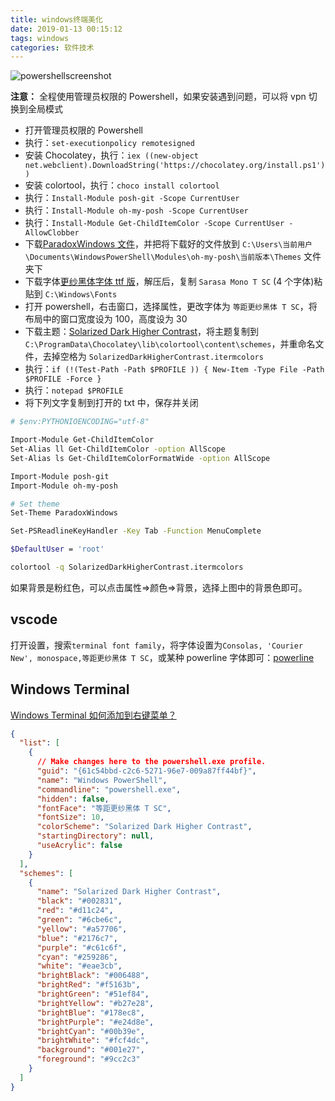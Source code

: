 ```yaml
---
title: windows终端美化
date: 2019-01-13 00:15:12
tags: windows
categories: 软件技术
---
```


![powershellscreenshot](https://cdn.jsdelivr.net/gh/goldsubmarine/cdn@master/blog/powershellscreenshot.png)

**注意：** 全程使用管理员权限的 Powershell，如果安装遇到问题，可以将 vpn 切换到全局模式

- 打开管理员权限的 Powershell
- 执行：`set-executionpolicy remotesigned`
- 安装 Chocolatey，执行：`iex ((new-object net.webclient).DownloadString('https://chocolatey.org/install.ps1'))`
- 安装 colortool，执行：`choco install colortool`
- 执行：`Install-Module posh-git -Scope CurrentUser`
- 执行：`Install-Module oh-my-posh -Scope CurrentUser`
- 执行：`Install-Module Get-ChildItemColor -Scope CurrentUser -AllowClobber`
- 下载[ParadoxWindows 文件](/file/2019/ParadoxWindows.psm1)，并把将下载好的文件放到 `C:\Users\当前用户\Documents\WindowsPowerShell\Modules\oh-my-posh\当前版本\Themes` 文件夹下
- 下载字体[更纱黑体字体 ttf 版](https://github.com/be5invis/Sarasa-Gothic/releases)，解压后，复制 `Sarasa Mono T SC` (4 个字体)粘贴到 `C:\Windows\Fonts`
- 打开 powershell，右击窗口，选择属性，更改字体为 `等距更纱黑体 T SC`，将布局中的窗口宽度设为 100，高度设为 30
- 下载主题：[Solarized Dark Higher Contrast](https://github.com/mbadolato/iTerm2-Color-Schemes/tree/master/schemes)，将主题复制到 `C:\ProgramData\Chocolatey\lib\colortool\content\schemes`，并重命名文件，去掉空格为 `SolarizedDarkHigherContrast.itermcolors`
- 执行：`if (!(Test-Path -Path $PROFILE )) { New-Item -Type File -Path $PROFILE -Force }`
- 执行：`notepad $PROFILE`
- 将下列文字复制到打开的 txt 中，保存并关闭

```bash
# $env:PYTHONIOENCODING="utf-8"

Import-Module Get-ChildItemColor
Set-Alias ll Get-ChildItemColor -option AllScope
Set-Alias ls Get-ChildItemColorFormatWide -option AllScope

Import-Module posh-git
Import-Module oh-my-posh

# Set theme
Set-Theme ParadoxWindows

Set-PSReadlineKeyHandler -Key Tab -Function MenuComplete

$DefaultUser = 'root'

colortool -q SolarizedDarkHigherContrast.itermcolors
```

如果背景是粉红色，可以点击属性=>颜色=>背景，选择上图中的背景色即可。

## vscode

打开设置，搜索`terminal font family`，将字体设置为`Consolas, 'Courier New', monospace,等距更纱黑体 T SC`，或某种 powerline 字体即可：[powerline](https://github.com/powerline/fonts)

## Windows Terminal

[Windows Terminal 如何添加到右键菜单？](https://www.zhihu.com/question/325948326/answer/700753639)

```json
{
  "list": [
    {
      // Make changes here to the powershell.exe profile.
      "guid": "{61c54bbd-c2c6-5271-96e7-009a87ff44bf}",
      "name": "Windows PowerShell",
      "commandline": "powershell.exe",
      "hidden": false,
      "fontFace": "等距更纱黑体 T SC",
      "fontSize": 10,
      "colorScheme": "Solarized Dark Higher Contrast",
      "startingDirectory": null,
      "useAcrylic": false
    }
  ],
  "schemes": [
    {
      "name": "Solarized Dark Higher Contrast",
      "black": "#002831",
      "red": "#d11c24",
      "green": "#6cbe6c",
      "yellow": "#a57706",
      "blue": "#2176c7",
      "purple": "#c61c6f",
      "cyan": "#259286",
      "white": "#eae3cb",
      "brightBlack": "#006488",
      "brightRed": "#f5163b",
      "brightGreen": "#51ef84",
      "brightYellow": "#b27e28",
      "brightBlue": "#178ec8",
      "brightPurple": "#e24d8e",
      "brightCyan": "#00b39e",
      "brightWhite": "#fcf4dc",
      "background": "#001e27",
      "foreground": "#9cc2c3"
    }
  ]
}
```
